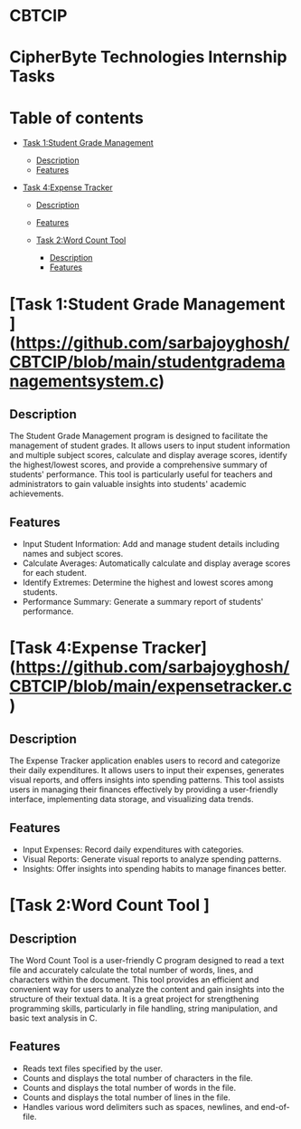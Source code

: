 # CBTCIP
CipherByte Technologies Internship Tasks
===========================================
Table of contents
=================
<!--ts-->

* [Task 1:Student Grade Management ](#task-1-student-grade-management)
    * [Description](#description)
    * [Features](#features)
    


* [Task 4:Expense Tracker](#task-2-expense-tracker)
    * [Description](#description)
    * [Features](#features)

  * [Task 2:Word Count Tool ](#task-3-word-count-tool)
    * [Description](#description)
    * [Features](#features)

<!--te-->

[Task 1:Student Grade Management ]
(https://github.com/sarbajoyghosh/CBTCIP/blob/main/studentgrademanagementsystem.c)
================================

Description
-----------
The Student Grade Management program is designed to facilitate the management of student grades. It allows users to input student information and multiple subject scores, calculate and display average scores, identify the highest/lowest scores, and provide a comprehensive summary of students' performance. This tool is particularly useful for teachers and administrators to gain valuable insights into students' academic achievements.


Features
---------
* Input Student Information: Add and manage student details including names and subject scores.
* Calculate Averages: Automatically calculate and display average scores for each student.
* Identify Extremes: Determine the highest and lowest scores among students.
* Performance Summary: Generate a summary report of students' performance.


[Task 4:Expense Tracker]
(https://github.com/sarbajoyghosh/CBTCIP/blob/main/expensetracker.c)
========================


Description
------------
The Expense Tracker application enables users to record and categorize their daily expenditures. It allows users to input their expenses, generates visual reports, and offers insights into spending patterns. This tool assists users in managing their finances effectively by providing a user-friendly interface, implementing data storage, and visualizing data trends.

Features
----------
* Input Expenses: Record daily expenditures with categories.
* Visual Reports: Generate visual reports to analyze spending patterns.
* Insights: Offer insights into spending habits to manage finances better.


[Task 2:Word Count Tool ]
=========================

Description
------------
The Word Count Tool is a user-friendly C program designed to read a text file and accurately calculate the total number of words, lines, and characters within the document. This tool provides an efficient and convenient way for users to analyze the content and gain insights into the structure of their textual data. It is a great project for strengthening programming skills, particularly in file handling, string manipulation, and basic text analysis in C.

Features
---------
* Reads text files specified by the user.
* Counts and displays the total number of characters in the file.
* Counts and displays the total number of words in the file.
* Counts and displays the total number of lines in the file.
* Handles various word delimiters such as spaces, newlines, and end-of-file.

